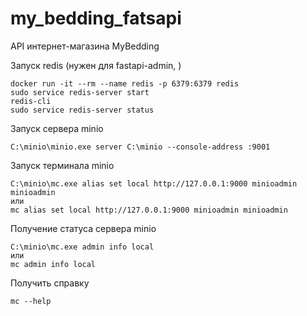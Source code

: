 # my_bedding_fatsapi
API интернет-магазина MyBеdding


Запуск redis (нужен для fastapi-admin, )
```shell
docker run -it --rm --name redis -p 6379:6379 redis
sudo service redis-server start
redis-cli
sudo service redis-server status
```

Запуск сервера minio
```shell
C:\minio\minio.exe server C:\minio --console-address :9001
```
Запуск терминала minio
```shell
C:\minio\mc.exe alias set local http://127.0.0.1:9000 minioadmin minioadmin
или
mc alias set local http://127.0.0.1:9000 minioadmin minioadmin
```
Получение статуса сервера minio
```shell
C:\minio\mc.exe admin info local 
или
mc admin info local 
```
Получить справку 
```shell
mc --help
```
